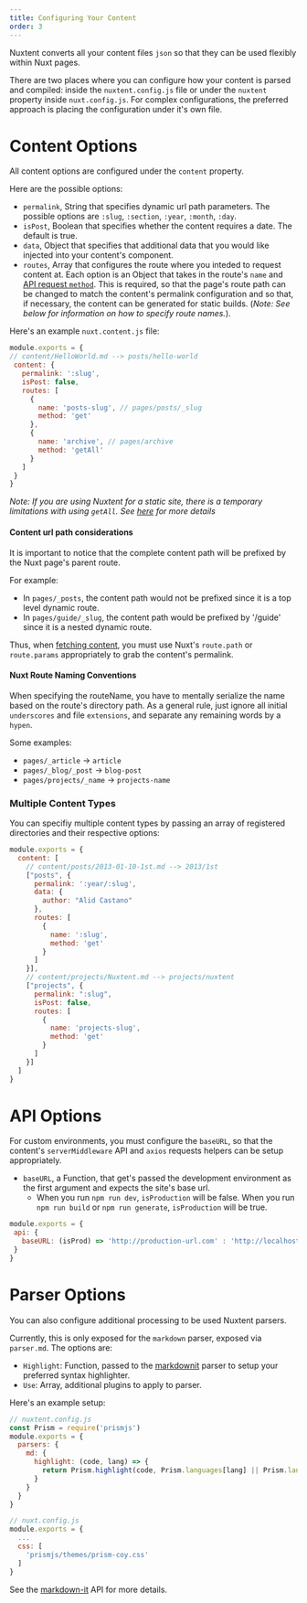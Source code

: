 ```yaml
---
title: Configuring Your Content
order: 3
---
```


Nuxtent converts all your content files `json` so that they can be used flexibly within Nuxt pages.

There are two places where you can configure how your content is parsed and compiled: inside the `nuxtent.config.js` file or under the `nuxtent` property inside `nuxt.config.js`. For complex configurations, the preferred approach is placing the configuration under it's own file.

# Content Options

All content options are configured under the `content` property.

Here are the possible options:

- `permalink`, String that specifies dynamic url path parameters. The possible options are `:slug`, `:section`, `:year`, `:month`, `:day`.
- `isPost`, Boolean that specifies whether the content requires a date. The default is true.
- `data`, Object that specifies that additional data that you would like injected into your content's component.
- `routes`, Array that configures the route where you inteded to request content at. Each option is an Object that takes in the route's `name` and [API request `method`](/guide/usage#fetching-content). This is required, so that the page's route path can be changed to match the content's permalink configuration and so that, if necessary, the content can be generated for static builds. (*Note: See below for information on how to specify route names.*).

Here's an example `nuxt.content.js` file:

```js
module.exports = {
// content/HelloWorld.md --> posts/hello-world
 content: {
   permalink: ':slug',
   isPost: false,
   routes: [
     {
       name: 'posts-slug', // pages/posts/_slug
       method: 'get'
     },
     {
       name: 'archive', // pages/archive
       method: 'getAll'
     }
   ]
 }
}
```

*Note: If you are using Nuxtent for a static site, there is a temporary limitations with using `getAll`. See [here](https://github.com/nuxt-community/nuxtent/issues/22) for more details*

#### Content url path considerations

It is important to notice that the complete content path will be prefixed by the Nuxt page's parent route.

For example:
* In `pages/_posts`, the content path would not be prefixed since it is a top level dynamic route.
* In `pages/guide/_slug`, the content path would be prefixed by '/guide' since it is a nested dynamic route.

Thus, when [fetching content](/usage#fetching-content), you must use Nuxt's `route.path` or `route.params` appropriately to grab the content's permalink.

#### Nuxt Route Naming Conventions

When specifying the routeName, you have to mentally serialize the name based on the route's directory path. As a general rule, just ignore all initial `underscores` and file `extensions`, and separate any remaining words by a `hypen`.

Some examples:
- `pages/_article` -> `article`
- `pages/_blog/_post` -> `blog-post`
- `pages/projects/_name` -> `projects-name`

### Multiple Content Types

You can specifiy multiple content types by passing an array of registered directories and their respective options:

```js
module.exports = {
  content: [
    // content/posts/2013-01-10-1st.md --> 2013/1st
    ["posts", {
      permalink: ':year/:slug',
      data: {
        author: "Alid Castano"
      },
      routes: [
        {
          name: ':slug',
          method: 'get'
        }
      ]
    }],
    // content/projects/Nuxtent.md --> projects/nuxtent
    ["projects", {
      permalink: ":slug",
      isPost: false,
      routes: [
        {
          name: 'projects-slug',
          method: 'get'
        }
      ]
    }]
  ]
}

```

# API Options

For custom environments, you must configure the `baseURL`, so that the content's `serverMiddleware` API and `axios` requests helpers can be setup appropriately.

- `baseURL`, a Function, that get's passed the development environment as the first argument and expects the site's base url.
  - When you run `npm run dev`, `isProduction` will be false. When you run `npm run build` or `npm run generate`, `isProduction` will be true.

```js
module.exports = {
 api: {
   baseURL: (isProd) => 'http://production-url.com' : 'http://localhost:3000'
 }
}

```

# Parser Options

You can also configure additional processing to be used Nuxtent parsers.

Currently, this is only exposed for the `markdown` parser, exposed via `parser.md`.  The options are:

* `Highlight`: Function, passed to the [markdownit](https://github.com/markdown-it/markdown-it) parser to setup your preferred syntax highlighter.
* `Use`: Array, additional plugins to apply to parser.

Here's an example setup:

```js
// nuxtent.config.js
const Prism = require('prismjs')
module.exports = {
  parsers: {
    md: {
      highlight: (code, lang) => {
        return Prism.highlight(code, Prism.languages[lang] || Prism.languages.markup)
      }
    }
  }
}

// nuxt.config.js
module.exports = {
  ...
  css: [
    'prismjs/themes/prism-coy.css'
  ]
}
```

See the [markdown-it](https://github.com/markdown-it/markdown-it) API for more details.
